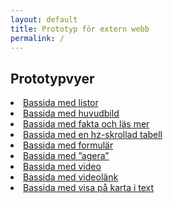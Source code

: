 ```yaml
---
layout: default
title: Prototyp för extern webb
permalink: /
---
```

<article class="body-copy">
  <h1>Prototypvyer</h1>
  <nav>
    <li><a href="{{ site.baseurl }}/body-copy-1/">Bassida med listor</a></li>
    <li><a href="{{ site.baseurl }}/body-copy-2/">Bassida med huvudbild</a></li>
    <li><a href="{{ site.baseurl }}/body-copy-9/">Bassida med fakta och läs mer</a></li>
    <li><a href="{{ site.baseurl }}/body-copy-3/">Bassida med en hz-skrollad tabell</a></li>
    <li><a href="{{ site.baseurl }}/body-copy-4/">Bassida med formulär</a></li>
    <li><a href="{{ site.baseurl }}/body-copy-5/">Bassida med ”agera”</a></li>
    <li><a href="{{ site.baseurl }}/body-copy-6/">Bassida med video</a></li>
    <li><a href="{{ site.baseurl }}/body-copy-7/">Bassida med videolänk</a></li>
    <li><a href="{{ site.baseurl }}/body-copy-8/">Bassida med visa på karta i text</a></li>
  </nav>
</article>
